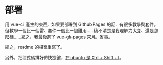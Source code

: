 # 部署

用 vue-cli 產生的東西，如果要部署到 Github Pages 的話，有很多教學與套件。但教學一個比一個雷、套件一個比一個難用……稿不清楚是我理解力太差、還是怎麼樣……總之，我最後選了 [vue-gh-pages](https://www.npmjs.com/package/vue-gh-pages) 來用。省事。

總之，readme 的檔案重寫了。

另外，把程式碼排好的快捷鍵，[在 ubuntu 是 Ctrl + Shift + I](https://stackoverflow.com/questions/29973357/how-do-you-format-code-in-visual-studio-code-vscode)。
